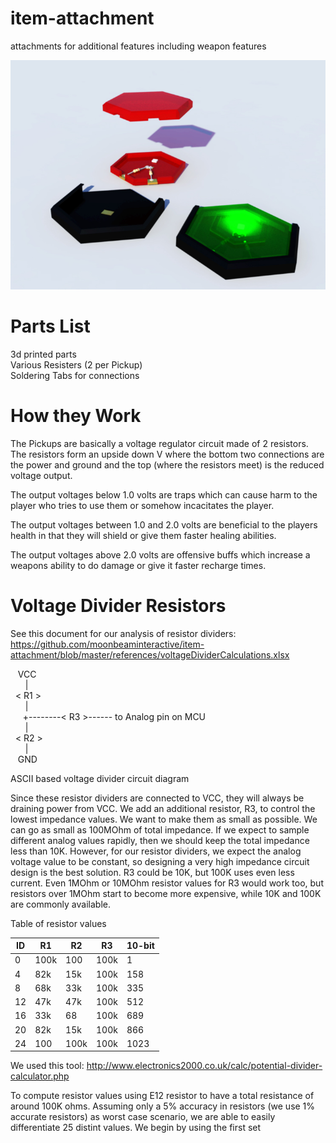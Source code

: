 # item-attachment
attachments for additional features including weapon features

![Alt text](https://github.com/moonbeaminteractive/item-attachment/blob/master/models/pickups%20Generic.jpg?raw=true "Pickups")

# Parts List </br>
3d printed parts</br>
Various Resisters (2 per Pickup)</br>
Soldering Tabs for connections</br>

# How they Work </br>

The Pickups are basically a voltage regulator circuit made of 2 resistors.  The resistors form an upside down V where the bottom two connections are the power and ground and the top (where the resistors meet) is the reduced voltage output.</br>

The output voltages below 1.0 volts are traps which can cause harm to the player who tries to use them or somehow incacitates the player.</br>

The output voltages between 1.0 and 2.0 volts are beneficial to the players health in that they will shield or give them faster healing abilities.</br>

The output voltages above 2.0 volts are offensive buffs which increase a weapons ability to do damage or give it faster recharge times.</br>

# Voltage Divider Resistors
See this document for our analysis of resistor dividers:
https://github.com/moonbeaminteractive/item-attachment/blob/master/references/voltageDividerCalculations.xlsx


&nbsp;&nbsp; VCC <br>
&nbsp;&nbsp;&nbsp;&nbsp;&nbsp; |<br>
&nbsp; < R1 ><br>
&nbsp;&nbsp;&nbsp;&nbsp;&nbsp; |<br>
&nbsp;&nbsp;&nbsp;&nbsp; +--------< R3 >------ to Analog pin on MCU<br>
&nbsp;&nbsp;&nbsp;&nbsp;&nbsp; |<br>
&nbsp; < R2 ><br>
&nbsp;&nbsp;&nbsp;&nbsp;&nbsp; |<br>
&nbsp;&nbsp; GND<br>

ASCII based voltage divider circuit diagram

Since these resistor dividers are connected to VCC, they will always be draining power from VCC. We add an additional resistor, R3, to control the lowest impedance values. We want to make them as small as possible. We can go as small as 100MOhm of total impedance. If we expect to sample different analog values rapidly, then we should keep the total impedance less than 10K. However, for our resistor dividers, we expect the analog voltage value to be constant, so designing a very high impedance circuit design is the best solution. R3 could be 10K, but 100K uses even less current. Even 1MOhm or 10MOhm resistor values for R3 would work too, but resistors over 1MOhm start to become more expensive, while 10K and 100K are commonly available.

Table of resistor values

| ID | R1 | R2 | R3 | 10-bit |
| --- | --- | --- | --- | --- |
| 0 | 100k | 100 | 100k | 1 |
| 4 | 82k | 15k | 100k | 158 |
| 8 | 68k | 33k | 100k | 335 |
| 12 | 47k | 47k | 100k | 512 |
| 16 | 33k | 68 | 100k | 689 |
| 20 | 82k | 15k | 100k | 866 |
| 24 | 100 | 100k | 100k | 1023 |

We used this tool:
http://www.electronics2000.co.uk/calc/potential-divider-calculator.php

To compute resistor values using E12 resistor to have a total resistance of around 100K ohms. Assuming only a 5% accuracy in resistors (we use 1% accurate resistors) as worst case scenario, we are able to easily differentiate 25 distint values. We begin by using the first set
